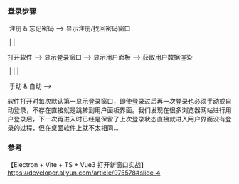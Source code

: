 # 

### 登录步骤



​								 注册  &  忘记密码  ——> 显示注册/找回密码窗口

​									 |   		      |

打开软件  ——> 显示登录窗口  ——>  显示用户面板  ——> 获取用户数据渲染  

​									|			     |				  |

​								手动	&  自动    ——>



软件打开时每次默认第一显示登录窗口，即使登录过后再一次登录也必须手动或自动登录，不存在直接就是跳转到用户面板界面。我们发现在很多浏览器网站进行用户登录后，下一次再进入时已经是保留了上次登录状态直接就进入用户界面没有登录的过程，但在桌面软件上就不太相同... 



### 参考

【Electron + Vite + TS + Vue3 打开新窗口实战】<https://developer.aliyun.com/article/975578#slide-4>

